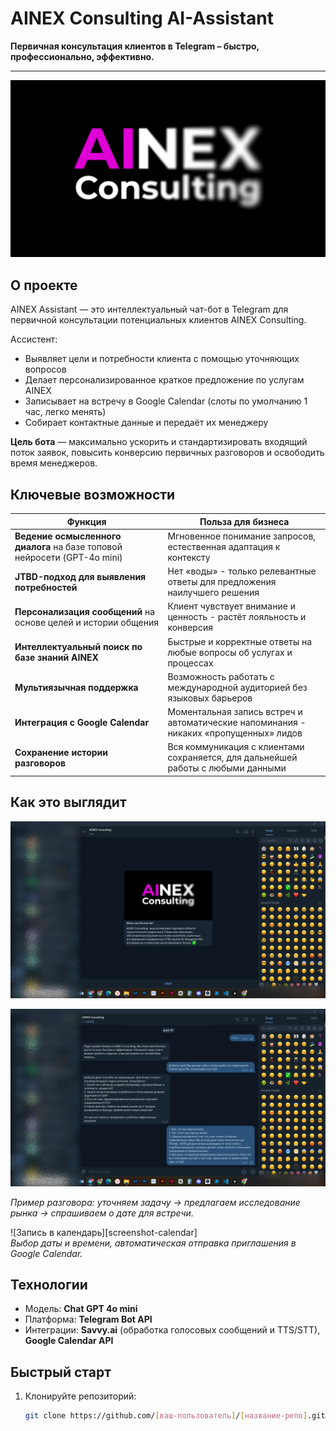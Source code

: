# AINEX Consulting AI-Assistant

**Первичная консультация клиентов в Telegram – быстро, профессионально, эффективно.**

---

![AINEX Consulting](https://github.com/morrisfayman/ainex/blob/main/AINEX%20Consulting%20logo.jpg?raw=true)

## О проекте

AINEX Assistant — это интеллектуальный чат-бот в Telegram для первичной консультации потенциальных клиентов AINEX Consulting. 

Ассистент:
- Выявляет цели и потребности клиента с помощью уточняющих вопросов  
- Делает персонализированное краткое предложение по услугам AINEX  
- Записывает на встречу в Google Calendar (слоты по умолчанию 1 час, легко менять)  
- Собирает контактные данные и передаёт их менеджеру  

**Цель бота** — максимально ускорить и стандартизировать входящий поток заявок, повысить конверсию первичных разговоров и освободить время менеджеров.

## Ключевые возможности

| Функция                                                                  | Польза для бизнеса                                                                                |
|--------------------------------------------------------------------------|---------------------------------------------------------------------------------------------------|
| **Ведение осмысленного диалога** на базе топовой нейросети (GPT-4o mini) | Мгновенное понимание запросов, естественная адаптация к контексту                                 |
| **JTBD-подход для выявления потребностей**                               | Нет «воды» - только релевантные ответы для предложения наилучшего решения                         |
| **Персонализация сообщений** на основе целей и истории общения           | Клиент чувствует внимание и ценность - растёт лояльность и конверсия                              |
| **Интеллектуальный поиск по базе знаний AINEX**                          | Быстрые и корректные ответы на любые вопросы об услугах и процессах                               |
| **Мультиязычная поддержка**                                              | Возможность работать с международной аудиторией без языковых барьеров                             |
| **Интеграция с Google Calendar**                                         | Моментальная запись встреч и автоматические напоминания - никаких «пропущенных» лидов             |
| **Сохранение истории разговоров**                                        | Вся коммуникация с клиентами сохраняется, для дальнейшей работы с любыми данными                  |


## Как это выглядит

![Диалог со стороны клиента](https://github.com/morrisfayman/ainex/blob/main/AINEX%20Telegram%20Screen%2001.jpg?raw=true) 

![Диалог со стороны клиента](https://github.com/morrisfayman/ainex/blob/main/AINEX%20Telegram%20Screen%2002.jpg?raw=true) 

*Пример разговора: уточняем задачу → предлагаем исследование рынка → спрашиваем о дате для встречи.*

![Запись в календарь][screenshot-calendar]  
*Выбор даты и времени, автоматическая отправка приглашения в Google Calendar.*

## Технологии

- Модель: **Chat GPT 4o mini**  
- Платформа: **Telegram Bot API**  
- Интеграции: **Savvy.ai** (обработка голосовых сообщений и TTS/STT), **Google Calendar API**

## Быстрый старт

1. Клонируйте репозиторий:  
   ```bash
   git clone https://github.com/[ваш-пользователь]/[название-репо].git
